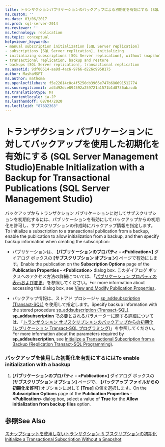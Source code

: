 ```yaml
---
title: トランザクションパブリケーションのバックアップによる初期化を有効にする (SQL Server Management Studio) |Microsoft Docs
ms.custom: ''
ms.date: 03/06/2017
ms.prod: sql-server-2014
ms.reviewer: ''
ms.technology: replication
ms.topic: conceptual
helpviewer_keywords:
- manual subscription initialization [SQL Server replication]
- subscriptions [SQL Server replication], initializing
- initializing subscriptions [SQL Server replication], without snapshots
- transactional replication, backup and restore
- backups [SQL Server replication], transactional replication
ms.assetid: 9df00514-aa9d-4ac6-9766-d226c9958175
author: MashaMSFT
ms.author: mathoma
ms.openlocfilehash: f5e22614c8c4f5250db3966e747b686091512774
ms.sourcegitcommit: ad4d92dce894592a259721a1571b1d8736abacdb
ms.translationtype: MT
ms.contentlocale: ja-JP
ms.lasthandoff: 08/04/2020
ms.locfileid: "87632363"
---
```

# <a name="enable-initialization-with-a-backup-for-transactional-publications-sql-server-management-studio"></a><span data-ttu-id="8b28d-102">トランザクション パブリケーションに対してバックアップを使用した初期化を有効にする (SQL Server Management Studio)</span><span class="sxs-lookup"><span data-stu-id="8b28d-102">Enable Initialization with a Backup for Transactional Publications (SQL Server Management Studio)</span></span>
  <span data-ttu-id="8b28d-103">バックアップからトランザクション パブリケーションに対してサブスクリプションを初期化するには、パブリケーションを有効にしてバックアップからの初期化を許可し、サブスクリプションの作成時にバックアップ情報を指定します。</span><span class="sxs-lookup"><span data-stu-id="8b28d-103">To initialize a subscription to a transactional publication from a backup, enable the publication to allow initialization from a backup, and then specify backup information when creating the subscription:</span></span>  
  
-   <span data-ttu-id="8b28d-104">パブリケーションは、 **[パブリケーションのプロパティ - \<Publication>]** ダイアログ ボックスの **[サブスクリプション オプション]** ページで有効にします。</span><span class="sxs-lookup"><span data-stu-id="8b28d-104">Enable the publication on the **Subscription Options** page of the **Publication Properties - \<Publication>** dialog box.</span></span> <span data-ttu-id="8b28d-105">このダイアログ ボックスへのアクセス方法の詳細については、「[パブリケーション プロパティの表示および変更](publish/view-and-modify-publication-properties.md)」を参照してください。</span><span class="sxs-lookup"><span data-stu-id="8b28d-105">For more information about accessing this dialog box, see [View and Modify Publication Properties](publish/view-and-modify-publication-properties.md).</span></span>  
  
-   <span data-ttu-id="8b28d-106">バックアップ情報は、ストアド プロシージャ [sp_addsubscription &#40;Transact-SQL&#41;](/sql/relational-databases/system-stored-procedures/sp-addsubscription-transact-sql) を使用して指定します。</span><span class="sxs-lookup"><span data-stu-id="8b28d-106">Specify backup information with the stored procedure [sp_addsubscription &#40;Transact-SQL&#41;](/sql/relational-databases/system-stored-procedures/sp-addsubscription-transact-sql).</span></span> <span data-ttu-id="8b28d-107">**sp_addsubscription** で必要とされるパラメーターに関する詳細については、「[トランザクション サブスクリプションのバックアップからの初期化 (レプリケーション Transact-SQL プログラミング)](initialize-a-transactional-subscription-from-a-backup.md)」を参照してください。</span><span class="sxs-lookup"><span data-stu-id="8b28d-107">For more information about the parameters required by **sp_addsubscription**, see [Initialize a Transactional Subscription from a Backup &#40;Replication Transact-SQL Programming&#41;](initialize-a-transactional-subscription-from-a-backup.md).</span></span>  
  
### <a name="to-enable-initialization-with-a-backup"></a><span data-ttu-id="8b28d-108">バックアップを使用した初期化を有効にするには</span><span class="sxs-lookup"><span data-stu-id="8b28d-108">To enable initialization with a backup</span></span>  
  
1.  <span data-ttu-id="8b28d-109">**[パブリケーションのプロパティ - \<Publication>]** ダイアログ ボックスの **[サブスクリプション オプション]** ページで、 **[バックアップ ファイルからの初期化を許可]** オプションに対して **[True]** の値を選択します。</span><span class="sxs-lookup"><span data-stu-id="8b28d-109">On the **Subscription Options** page of the **Publication Properties - \<Publication>** dialog box, select a value of **True** for the **Allow initialization from backup files** option.</span></span>  
  
## <a name="see-also"></a><span data-ttu-id="8b28d-110">参照</span><span class="sxs-lookup"><span data-stu-id="8b28d-110">See Also</span></span>  
 [<span data-ttu-id="8b28d-111">スナップショットを使用しないトランザクション サブスクリプションの初期化</span><span class="sxs-lookup"><span data-stu-id="8b28d-111">Initialize a Transactional Subscription Without a Snapshot</span></span>](initialize-a-transactional-subscription-without-a-snapshot.md)  
  
  
